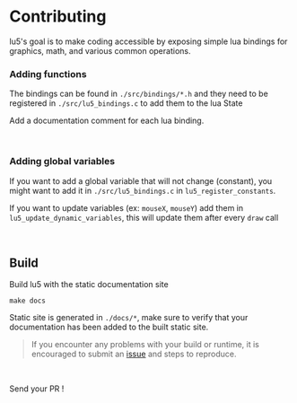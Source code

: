 # Contributing

lu5's goal is to make coding accessible by exposing simple lua bindings for graphics, math, and various common operations.

### Adding functions

The bindings can be found in `./src/bindings/*.h` and they need to be registered in `./src/lu5_bindings.c` to add them to the lua State

Add a documentation comment for each lua binding.

<br/>

### Adding global variables

If you want to add a global variable that will not change (constant), you might want to add it in `./src/lu5_bindings.c` in `lu5_register_constants`.

If you want to update variables (ex: `mouseX`, `mouseY`) add them in `lu5_update_dynamic_variables`, this will update them after every `draw` call

<br/>

## Build

Build lu5 with the static documentation site

```
make docs
```

Static site is generated in `./docs/*`, make sure to verify that your documentation has been added to the built static site.

> If you encounter any problems with your build or runtime, it is encouraged to submit an [issue](https://github.com/matiasvlevi/lu5/issues) and steps to reproduce.

<br/>


Send your PR !